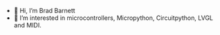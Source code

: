 - 👋 Hi, I’m Brad Barnett
- 👀 I’m interested in microcontrollers, Micropython, Circuitpython, LVGL and MIDI.
